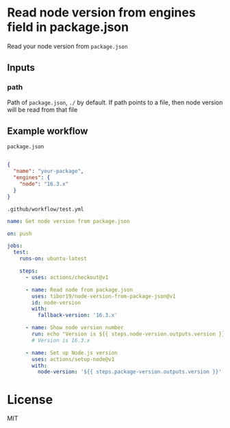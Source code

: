 # Read node version from engines field in package.json

Read your node version from `package.json`


## Inputs

### path

Path of `package.json`, `./` by default. If path points to a file, then node version will be read from that file



## Example workflow

`package.json`
```json

{
  "name": "your-package",
  "engines": {
    "node": "16.3.x"
  }
}
```

`.github/workflow/test.yml`
```yml
name: Get node version from package.json

on: push

jobs:
  test:
    runs-on: ubuntu-latest

    steps:
      - uses: actions/checkout@v1

      - name: Read node from package.json
        uses: tibor19/node-version-from-package-json@v1
        id: node-version
        with:
          fallback-version: '16.3.x'

      - name: Show node version number
        run: echo "Version is ${{ steps.node-version.outputs.version }}"
        # Version is 16.3.x

      - name: Set up Node.js version
        uses: actions/setup-node@v1
        with:
          node-version: '${{ steps.package-version.outputs.version }}'
```

# License

MIT